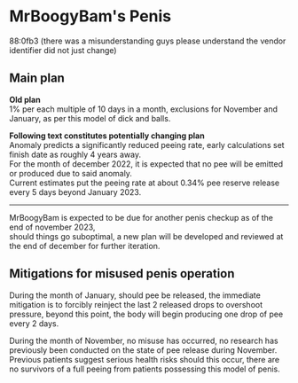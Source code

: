 # MrBoogyBam's Penis
88:0fb3 (there was a misunderstanding guys please understand the vendor identifier did not just change)

## Main plan
**Old plan**\
1% per each multiple of 10 days in a month, exclusions for November and January, as per this model of dick and balls.

**Following text constitutes potentially changing plan**\
Anomaly predicts a significantly reduced peeing rate, early calculations set finish date as roughly 4 years away.\
For the month of december 2022, it is expected that no pee will be emitted or produced due to said anomaly.\
Current estimates put the peeing rate at about 0.34% pee reserve release every 5 days beyond January 2023.

---

MrBoogyBam is expected to be due for another penis checkup as of the end of november 2023,\
should things go suboptimal, a new plan will be developed and reviewed at the end of december for further iteration.

## Mitigations for misused penis operation
During the month of January, should pee be released, the immediate mitigation is to forcibly reinject the last 2 released drops to overshoot pressure, beyond this point, the body will begin producing one drop of pee every 2 days.

During the month of November, no misuse has occurred, no research has previously been conducted on the state of pee release during November.\
Previous patients suggest serious health risks should this occur, there are no survivors of a full peeing from patients possessing this model of penis.
